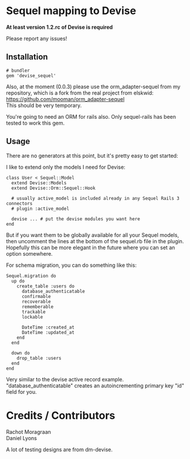 Sequel mapping to Devise
========================

**At least version 1.2.rc of Devise is required**

Please report any issues!

Installation
------------

    # bundler
    gem 'devise_sequel'

Also, at the moment (0.0.3) please use the orm_adapter-sequel from my repository, which is a fork from the real project from elskwid: https://github.com/mooman/orm_adapter-sequel     
This should be very temporary.

You're going to need an ORM for rails also. Only sequel-rails has been tested to work this gem.

Usage
-----

There are no generators at this point, but it's pretty easy to get started:

I like to extend only the models I need for Devise:

    class User < Sequel::Model
      extend Devise::Models
      extend Devise::Orm::Sequel::Hook

      # usually active_model is included already in any Sequel Rails 3 connectors
      # plugin :active_model

      devise ... # put the devise modules you want here
    end

But if you want them to be globally available for all your Sequel models, then uncomment the lines at the bottom of the sequel.rb file in the plugin. Hopefully this can be more elegant in the future where you can set an option somewhere.

For schema migration, you can do something like this:

    Sequel.migration do                                                   
      up do
        create_table :users do
          database_authenticatable
          confirmable
          recoverable
          rememberable
          trackable
          lockable
        
          DateTime :created_at
          DateTime :updated_at
        end 
      end 

      down do
        drop_table :users
      end 
    end

Very similar to the devise active record example. "database_authenticatable" creates an autoincrementing primary key "id" field for you.

Credits / Contributors
======================

Rachot Moragraan       
Daniel Lyons      

A lot of testing designs are from dm-devise.

